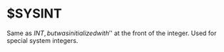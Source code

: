 # $SYSINT
Same as $INT, but was initialized with '$' at the front of the integer. Used for special system integers. 
